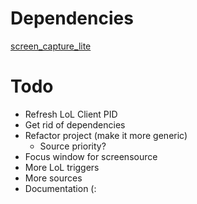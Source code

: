 # Dependencies
[screen_capture_lite](https://github.com/smasherprog/screen_capture_lite)

# Todo
- Refresh LoL Client PID
- Get rid of dependencies
- Refactor project (make it more generic)
    - Source priority?
- Focus window for screensource
- More LoL triggers
- More sources
- Documentation (: